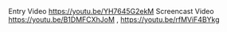 Entry Video https://youtu.be/YH7645G2ekM
Screencast Video https://youtu.be/B1DMFCXhJoM , https://youtu.be/rfMViF4BYkg
